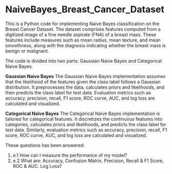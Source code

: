 # NaiveBayes_Breast_Cancer_Dataset

This is a Python code for implementing Naive Bayes classification on the Breast Cancer Dataset. The dataset comprises features computed from a digitized image of a fine needle aspirate (FNA) of a breast mass. These features include measures such as mean radius, mean texture, and mean smoothness, along with the diagnosis indicating whether the breast mass is benign or malignant. 

The code is divided into two parts: Gaussian Naive Bayes and Categorical Naive Bayes.

**Gaussian Naive Bayes**
The Gaussian Naive Bayes implementation assumes that the likelihood of the features given the class label follows a Gaussian distribution. It preprocesses the data, calculates priors and likelihoods, and then predicts the class label for test data. Evaluation metrics such as accuracy, precision, recall, F1 score, ROC curve, AUC, and log loss are calculated and visualized.

**Categorical Naive Bayes**
The Categorical Naive Bayes implementation is tailored for categorical features. It discretizes the continuous features into categories, calculates priors and likelihoods, and predicts the class label for test data. Similarly, evaluation metrics such as accuracy, precision, recall, F1 score, ROC curve, AUC, and log loss are calculated and visualized.

These questions has been answered:

<ol>
<li>e.1 How can I measure the performance of my model?</li>
<li>e.2 What are: Accuracy, Confusion Matrix, Precision, Recall & F1 Score, ROC & AUC. Log Loss?</li>
</ol>
